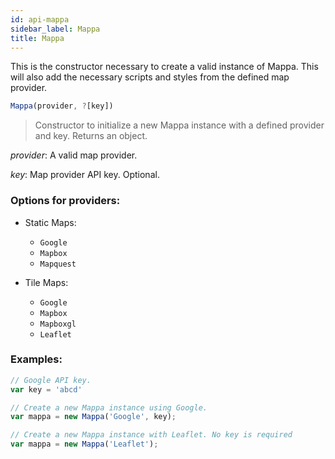 ```yaml
---
id: api-mappa
sidebar_label: Mappa
title: Mappa
---
```


This is the constructor necessary to create a valid instance of Mappa. This will also add the necessary scripts and styles from the defined map provider.

```javascript
Mappa(provider, ?[key])
```
> Constructor to initialize a new Mappa instance with a defined provider and key. Returns an object.

*provider*: A valid map provider.

*key*: Map provider API key. Optional.

### Options for providers:
  + Static Maps:
    - `Google`
    - `Mapbox`
    - `Mapquest`

  + Tile Maps:
    - `Google`
    - `Mapbox`
    - `Mapboxgl`
    - `Leaflet`

### Examples:
```javascript
// Google API key.
var key = 'abcd'

// Create a new Mappa instance using Google.
var mappa = new Mappa('Google', key);
```

```javascript
// Create a new Mappa instance with Leaflet. No key is required
var mappa = new Mappa('Leaflet');
```